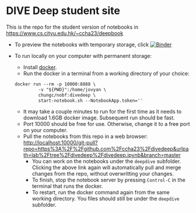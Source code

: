 # DIVE Deep student site

This is the repo for the student version of notebooks in  
<https://www.cs.cityu.edu.hk/~ccha23/deepbook>


- To preview the notebooks with temporary storage, click 
[![Binder](https://mybinder.org/badge_logo.svg)](https://mybinder.org/v2/gh/ccha23/divedeep/HEAD?urlpath=lab/tree/divedeep.ipynb)

- To run locally on your computer with permanent storage:
  - Install [docker](
https://docs.docker.com/get-started/#download-and-install-docker).
  - Run the docker in a terminal from a working directory of your choice:  
  ```markdown
  docker run --rm -p 10000:8888 \
           -v "${PWD}":/home/jovyan \
           chungc/nobf:divedeep \
           start-notebook.sh --NotebookApp.token=''
  ```
    - It may take a couple minutes to run for the first time as it needs to download 1.6GB docker image. Subsequent run should be fast.
    - Port 10000 should be free for use. Otherwise, change it to a free port on your computer.
  - Pull the notebooks from this repo in a web browser:  
  <http://localhost:10000/git-pull?repo=https%3A%2F%2Fgithub.com%2Fccha23%2Fdivedeep&urlpath=lab%2Ftree%2Fdivedeep%2Fdivedeep.ipynb&branch=master>
    - You can work on the notebooks under the `deepdive` subfolder. Clicking the above link again will automatically pull and merge changes from the repo, without overwritting your changes.
    - To finish, stop the notebook server by pressing `Control-C` in the terminal that runs the docker.
    - To restart, run the docker command again from the same working directory. You files should still be under the `deepdive` subfolder.
